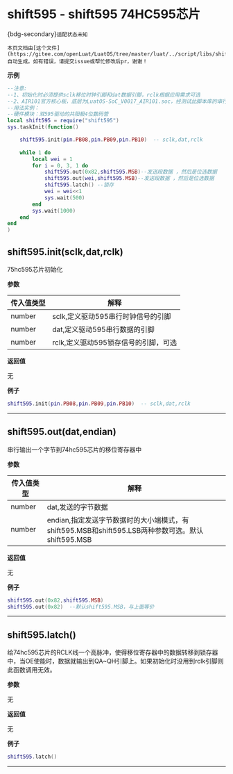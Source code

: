 # shift595 - shift595 74HC595芯片

{bdg-secondary}`适配状态未知`

```{note}
本页文档由[这个文件](https://gitee.com/openLuat/LuatOS/tree/master/luat/../script/libs/shift595.lua)自动生成。如有错误，请提交issue或帮忙修改后pr，谢谢！
```


**示例**

```lua
--注意:
--1、初始化时必须提供sclk移位时钟引脚和dat数据引脚，rclk根据应用需求可选
--2、AIR101官方核心板，底层为LuatOS-SoC_V0017_AIR101.soc，经测试此脚本库的串行时钟频率为18KHz
--用法实例：
--硬件模块：双595驱动的共阳极4位数码管
local shift595 = require("shift595")
sys.taskInit(function() 

    shift595.init(pin.PB08,pin.PB09,pin.PB10)  -- sclk,dat,rclk
    
    while 1 do
        local wei = 1
        for i = 0, 3, 1 do
            shift595.out(0x82,shift595.MSB)--发送段数据 ，然后是位选数据
            shift595.out(wei,shift595.MSB)--发送段数据 ，然后是位选数据
            shift595.latch() --锁存
            wei = wei<<1
            sys.wait(500)
        end
        sys.wait(1000)
    end
end
)

```

## shift595.init(sclk,dat,rclk)



75hc595芯片初始化

**参数**

|传入值类型|解释|
|-|-|
|number|sclk,定义驱动595串行时钟信号的引脚|
|number|dat,定义驱动595串行数据的引脚|
|number|rclk,定义驱动595锁存信号的引脚，可选|

**返回值**

无

**例子**

```lua
shift595.init(pin.PB08,pin.PB09,pin.PB10)  -- sclk,dat,rclk

```

---

## shift595.out(dat,endian)



串行输出一个字节到74hc595芯片的移位寄存器中

**参数**

|传入值类型|解释|
|-|-|
|number|dat,发送的字节数据|
|number|endian,指定发送字节数据时的大小端模式，有shift595.MSB和shift595.LSB两种参数可选。默认shift595.MSB|

**返回值**

无

**例子**

```lua
shift595.out(0x82,shift595.MSB)
shift595.out(0x82)  --默认shift595.MSB，与上面等价

```

---

## shift595.latch()



给74hc595芯片的RCLK线一个高脉冲，使得移位寄存器中的数据转移到锁存器中，当OE使能时，数据就输出到QA~QH引脚上。如果初始化时没用到rclk引脚则此函数调用无效。

**参数**

无

**返回值**

无

**例子**

```lua
shift595.latch()

```

---

